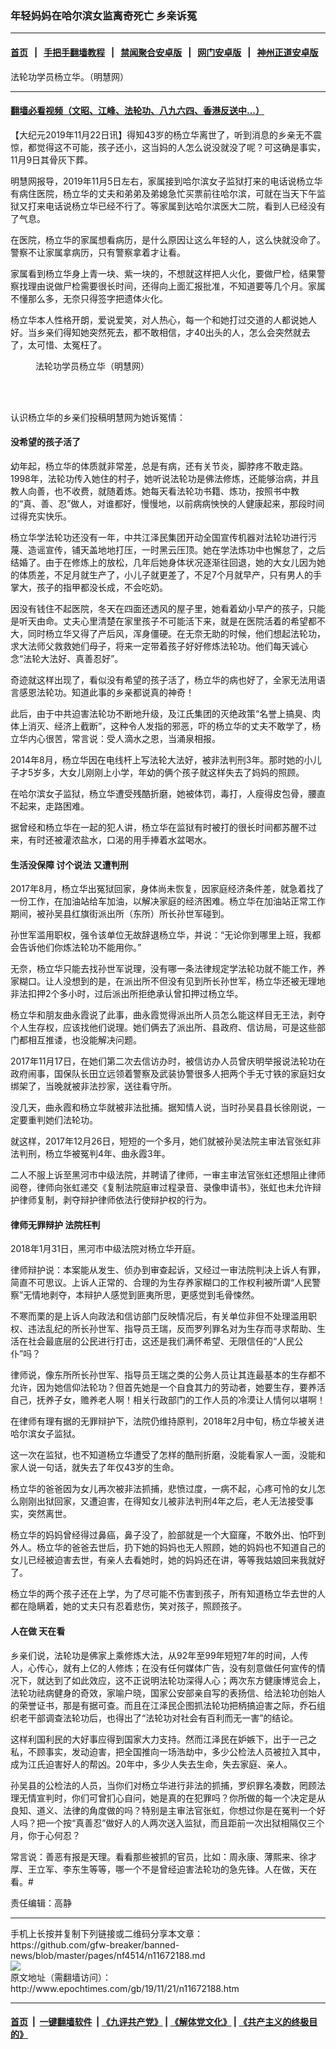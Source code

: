 ### 年轻妈妈在哈尔滨女监离奇死亡 乡亲诉冤
------------------------

#### [首页](https://github.com/gfw-breaker/banned-news/blob/master/README.md) &nbsp;&nbsp;|&nbsp;&nbsp; [手把手翻墙教程](https://github.com/gfw-breaker/guides/wiki) &nbsp;&nbsp;|&nbsp;&nbsp; [禁闻聚合安卓版](https://github.com/gfw-breaker/bn-android) &nbsp;&nbsp;|&nbsp;&nbsp; [网门安卓版](https://github.com/oGate2/oGate) &nbsp;&nbsp;|&nbsp;&nbsp; [神州正道安卓版](https://github.com/SzzdOgate/update) 



<div><img alt="" class="aligncenter wp-post-image" src="http://i.epochtimes.com/assets/uploads/2019/11/2019-11-17-mh-yanglihua-1-400x400.jpg"/>
<div class="red16 caption">
 法轮功学员杨立华。（明慧网）
</div>
</div><hr/>

#### [翻墙必看视频（文昭、江峰、法轮功、八九六四、香港反送中...）](https://github.com/gfw-breaker/banned-news/blob/master/pages/links.md)

<div><p>
 【大纪元2019年11月22日讯】得知43岁的杨立华离世了，听到消息的乡亲无不震惊，都觉得这不可能，孩子还小，这当妈的人怎么说没就没了呢？可这确是事实，11月9日其骨灰下葬。
</p>
<p>
 明慧网报导，2019年11月5日左右，家属接到哈尔滨女子监狱打来的电话说杨立华有病住医院，杨立华的丈夫和弟弟及弟媳急忙买票前往哈尔滨，可就在当天下午监狱又打来电话说杨立华已经不行了。等家属到达哈尔滨医大二院，看到人已经没有了气息。
</p>
<p>
 在医院，杨立华的家属想看病历，是什么原因让这么年轻的人，这么快就没命了。警察不让家属拿病历，只有警察拿着才让看。
</p>
<p>
 家属看到杨立华身上青一块、紫一块的，不想就这样把人火化，要做尸检，结果警察找理由说做尸检需要很长时间，还得向上面汇报批准，不知道要等几个月。家属不懂那么多，无奈只得签字把遗体火化。
</p>
<p>
 杨立华本人性格开朗，爱说爱笑，对人热心，每一个和她打过交道的人都说她人好。当乡亲们得知她突然死去，都不敢相信，才40出头的人，怎么会突然就去了，太可惜、太冤枉了。
</p>
<figure class="wp-caption aligncenter" id="attachment_11672329" style="width: 288px">
 <ok href="http://i.epochtimes.com/assets/uploads/2019/11/2019-11-17-mh-yanglihua.jpg">
  <img alt="" class="wp-image-11672329" src="http://i.epochtimes.com/assets/uploads/2019/11/2019-11-17-mh-yanglihua.jpg"/>
 </ok>
 <br/><figcaption class="wp-caption-text">
  法轮功学员杨立华（明慧网）
 </figcaption><br/>
</figure><br/>
<p>
 认识杨立华的乡亲们投稿明慧网为她诉冤情：
</p>
<h4>
 没希望的孩子活了
</h4>
<p>
 幼年起，杨立华的体质就非常差，总是有病，还有关节炎，脚脖疼不敢走路。1998年，法轮功传入她住的村子，她听说法轮功是佛法修炼，还能够治病，并且教人向善，也不收费，就随着炼。她每天看法轮功书籍、炼功，按照书中教的“真、善、忍”做人，对谁都好，慢慢地，以前病病怏怏的人健康起来，那段时间过得充实快乐。
</p>
<p>
 杨立华学法轮功还没有一年，中共江泽民集团开动全国宣传机器对法轮功进行污蔑、造谣宣传，铺天盖地地打压，一时黑云压顶。她在学法炼功中也懈怠了，之后结婚了。由于在修炼上的放松，几年后她身体状况逐渐往回退，她的大女儿因为她的体质差，不足月就生产了，小儿子就更差了，不足7个月就早产，只有男人的手掌大，孩子的指甲都没长成，不会吃奶。
</p>
<p>
 因没有钱住不起医院，冬天在四面还透风的屋子里，她看着幼小早产的孩子，只能是听天由命。丈夫心里清楚在家里孩子不可能活下来，就是在医院活着的希望都不大，同时杨立华又得了产后风，浑身僵硬。在无奈无助的时候，他们想起法轮功，求大法师父救救她们母子，将来一定带着孩子好好修炼法轮功。他们每天诚心念“法轮大法好、真善忍好”。
</p>
<p>
 奇迹就这样出现了，看似没有希望的孩子活了，杨立华的病也好了，全家无法用语言感恩法轮功。知道此事的乡亲都说真的神奇！
</p>
<p>
 此后，由于中共迫害法轮功不断地升级，及江氏集团的灭绝政策“名誉上搞臭、肉体上消灭、经济上截断”，这种令人发指的邪恶，吓的杨立华的丈夫不敢学了，杨立华内心很苦，常言说：受人滴水之恩，当涌泉相报。
</p>
<p>
 2014年8月，杨立华因在电线杆上写法轮大法好，被非法判刑3年。那时她的小儿子才5岁多，大女儿刚刚上小学，年幼的俩个孩子就这样失去了妈妈的照顾。
</p>
<p>
 在哈尔滨女子监狱，杨立华遭受残酷折磨，她被体罚，毒打，人瘦得皮包骨，腰直不起来，走路困难。
</p>
<p>
 据曾经和杨立华在一起的犯人讲，杨立华在监狱有时被打的很长时间都苏醒不过来，有时还被灌浓盐水，口渴的用手捧着水盆喝水。
</p>
<h4>
 生活没保障 讨个说法 又遭判刑
</h4>
<p>
 2017年8月，杨立华出冤狱回家，身体尚未恢复，因家庭经济条件差，就急着找了一份工作，在加油站给车加油，以解决家庭的经济困难。杨立华在加油站正常工作期间，被孙吴县红旗街派出所（东所）所长孙世军碰到。
</p>
<p>
 孙世军滥用职权，强令该单位无故辞退杨立华，并说：“无论你到哪里上班，我都会告诉他们你炼法轮功不能用你。”
</p>
<p>
 无奈，杨立华只能去找孙世军说理，没有哪一条法律规定学法轮功就不能工作，养家糊口。让人没想到的是，在派出所不但没有见到所长孙世军，杨立华还被无理地非法扣押2个多小时，过后派出所拒绝承认曾扣押过杨立华。
</p>
<p>
 杨立华和朋友曲永霞说了此事，曲永霞觉得派出所人员怎么能这样目无王法，剥夺个人生存权，应该找他们说理。她们俩去了派出所、县政府、信访局，可是这些部门都相互推诿，也没能解决问题。
</p>
<p>
 2017年11月17日，在她们第二次去信访办时，被信访办人员曾庆明举报说法轮功在政府闹事，国保队长田立远领着警察及武装协警很多人把两个手无寸铁的家庭妇女绑架了，当晚就被非法抄家，送往看守所。
</p>
<p>
 没几天，曲永霞和杨立华就被非法批捕。据知情人说，当时孙吴县县长徐刚说，一定要重判她们法轮功。
</p>
<p>
 就这样，2017年12月26日，短短的一个多月，她们就被孙吴法院主审法官张虹非法判刑，杨立华被冤判4年、曲永霞3年。
</p>
<p>
 二人不服上诉至黑河市中级法院，并聘请了律师，一审主审法官张虹还想阻止律师阅卷，律师向张虹递交《复制法院庭审过程录音、录像申请书》，张虹也未允许辩护律师复制，剥夺辩护律师依法行使辩护权的行为。
</p>
<h4>
 律师无罪辩护 法院枉判
</h4>
<p>
 2018年1月31日，黑河市中级法院对杨立华开庭。
</p>
<p>
 律师辩护说：本案能从发生、侦办到审查起诉，又经过一审法院判决上诉人有罪，简直不可思议。上诉人正常的、合理的为生存养家糊口的工作权利被所谓“人民警察”无情地剥夺，本辩护人感觉到匪夷所思，更感觉到毛骨悚然。
</p>
<p>
 不寒而栗的是上诉人向政法和信访部门反映情况后，有关单位非但不处理滥用职权、违法乱纪的所长孙世军、指导员王瑞，反而罗列罪名对为生存而寻求帮助、生活在社会最底层的公民进行打击，这还是我们满怀希望、无限信任的“人民公仆”吗？
</p>
<p>
 律师说，像东所所长孙世军、指导员王瑞之类的公务人员让其连最基本的生存都不允许，因为她信仰法轮功？但首先她是一个自食其力的劳动者，她要生存，要养活自己，抚养子女，赡养老人啊！相关行政部门的工作人员的冷漠让人情何以堪啊！
</p>
<p>
 在律师有理有据的无罪辩护下，法院仍维持原判，2018年2月中旬，杨立华被关进哈尔滨女子监狱。
</p>
<p>
 这一次在监狱，也不知道杨立华遭受了怎样的酷刑折磨，没能看家人一面，没能和家人说一句话，就失去了年仅43岁的生命。
</p>
<p>
 杨立华的爸爸因为女儿再次被非法抓捕，悲愤过度，一病不起，心疼可怜的女儿怎么刚刚出狱回家，又遭迫害，在得知女儿被非法判刑4年之后，老人无法接受事实，突然离世。
</p>
<p>
 杨立华的妈妈曾经得过鼻癌，鼻子没了，脸部就是一个大窟窿，不敢外出、怕吓到外人。杨立华的爸爸去世后，扔下她的妈妈也无人照顾，她的妈妈也不知道自己的女儿已经被迫害去世，有亲人去看她时，她的妈妈还在讲，等等我姑娘回来我就好了。
</p>
<p>
 杨立华的两个孩子还在上学，为了尽可能不伤害到孩子，所有知道杨立华去世的人都在隐瞒着，她的丈夫只有忍着悲伤，笑对孩子，照顾孩子。
</p>
<h4>
 人在做 天在看
</h4>
<p>
 乡亲们说，法轮功是佛家上乘修炼大法，从92年至99年短短7年的时间，人传人，心传心，就有上亿的人修炼；在没有任何媒体广告，没有刻意做任何宣传的情况下，就达到了如此效应，这不正说明法轮功深得人心；两次东方健康博览会上，法轮功祛病健身的奇效，家喻户晓，国家公安部亲自写的表扬信、给法轮功创始人的荣誉证书，那是有据可查。而且在江泽民企图抓法轮功把柄搞迫害之际，乔石组织老干部调查法轮功后，也得出了“法轮功对社会有百利而无一害”的结论。
</p>
<p>
 这样利国利民的大好事应得到国家大力支持。然而江泽民在妒嫉下，出于一己之私，不顾事实，发动迫害，把全国推向一场浩劫中，多少公检法人员被拉入其中，成为江氏迫害好人的帮凶。20年中，多少人失去生命，失去家庭、亲人。
</p>
<p>
 孙吴县的公检法的人员，当你们对杨立华进行非法的抓捕，罗织罪名凑数，罔顾法理无情宣判时，你们可曾扪心自问，她是真的在犯罪吗？你所做的每一个决定是从良知、道义、法律的角度做的吗？特别是主审法官张虹，你想过你是在冤判一个好人吗？把一个按“真善忍”做好人的人两次送入监狱，而且距前一次出狱相隔仅三个月，你于心何忍？
</p>
<p>
 常言说：善恶有报是天理。看看那些被抓的官员，比如：周永康、薄熙来、徐才厚、王立军、李东生等等，哪一个不是曾经迫害法轮功的急先锋。人在做，天在看。#
</p>
<p>
 责任编辑：高静
</p>
</div>
<hr/>
手机上长按并复制下列链接或二维码分享本文章：<br/>
https://github.com/gfw-breaker/banned-news/blob/master/pages/nf4514/n11672188.md <br/>
<a href='https://github.com/gfw-breaker/banned-news/blob/master/pages/nf4514/n11672188.md'><img src='https://github.com/gfw-breaker/banned-news/blob/master/pages/nf4514/n11672188.md.png'/></a> <br/>
原文地址（需翻墙访问）：http://www.epochtimes.com/gb/19/11/21/n11672188.htm


------------------------
#### [首页](https://github.com/gfw-breaker/banned-news/blob/master/README.md) &nbsp;|&nbsp; [一键翻墙软件](https://github.com/gfw-breaker/nogfw/blob/master/README.md) &nbsp;| [《九评共产党》](https://github.com/gfw-breaker/9ping.md/blob/master/README.md#九评之一评共产党是什么) | [《解体党文化》](https://github.com/gfw-breaker/jtdwh.md/blob/master/README.md) | [《共产主义的终极目的》](https://github.com/gfw-breaker/gczydzjmd.md/blob/master/README.md)


<img src='http://gfw-breaker.win/banned-news/pages/nf4514/n11672188.md' width='0px' height='0px'/>